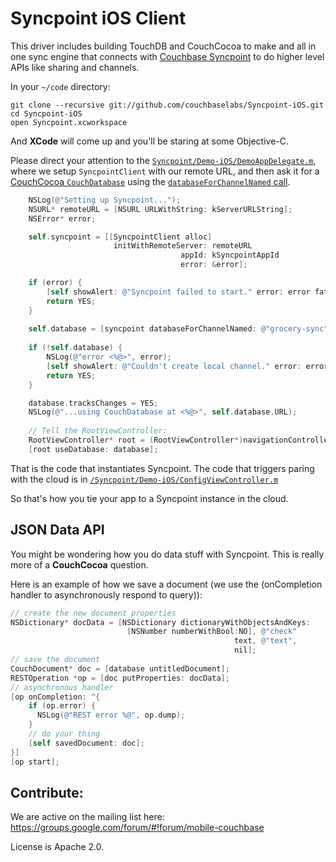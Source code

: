 # Syncpoint iOS Client

This driver includes building TouchDB and CouchCocoa to make and all in one sync engine that connects with <a href="link to syncpoint">Couchbase Syncpoint</a> to do higher level APIs like sharing and channels.

In your `~/code` directory:

    git clone --recursive git://github.com/couchbaselabs/Syncpoint-iOS.git
    cd Syncpoint-iOS
    open Syncpoint.xcworkspace

And **XCode** will come up and you'll be staring at some Objective-C.

Please direct your attention to the <a href="code">`Syncpoint/Demo-iOS/DemoAppDelegate.m`</a>, where we setup `SyncpointClient` with our remote URL, and then ask it for a <a href="link to couch cocoa docs">CouchCocoa `CouchDatabase`</a> using the <a href="link to code">`databaseForChannelNamed` call</a>.

```Objective-C
    NSLog(@"Setting up Syncpoint...");
    NSURL* remoteURL = [NSURL URLWithString: kServerURLString];
    NSError* error;

    self.syncpoint = [[SyncpointClient alloc] 
                       initWithRemoteServer: remoteURL
                                      appId: kSyncpointAppId
                                      error: &error];

    if (error) {
        [self showAlert: @"Syncpoint failed to start." error: error fatal: YES];
        return YES;
    }
    
    self.database = [syncpoint databaseForChannelNamed: @"grocery-sync" error: &error];
    
    if (!self.database) {
        NSLog(@"error <%@>", error);
        [self showAlert: @"Couldn't create local channel." error: error fatal: YES];
        return YES;
    }

    database.tracksChanges = YES;
    NSLog(@"...using CouchDatabase at <%@>", self.database.URL);
    
    // Tell the RootViewController:
    RootViewController* root = (RootViewController*)navigationController.topViewController;
    [root useDatabase: database];
```

That is the code that instantiates Syncpoint. The code that triggers paring with the cloud is in <a href="https://github.com/couchbaselabs/Syncpoint-iOS/blob/master/Syncpoint/Demo-iOS/ConfigViewController.m#L63">`/Syncpoint/Demo-iOS/ConfigViewController.m`</a>

So that's how you tie your app to a Syncpoint instance in the cloud.

## JSON Data API

You might be wondering how you do data stuff with Syncpoint. This is really more of a <strong>CouchCocoa</strong> question.

Here is an example of how we save a document (we use the (onCompletion handler to asynchronously respond to query)):


```Objective-C
// create the new document properties
NSDictionary* docData = [NSDictionary dictionaryWithObjectsAndKeys:
                          [NSNumber numberWithBool:NO], @"check"
                                                  text, @"text",
                                                  nil];
// save the document
CouchDocument* doc = [database untitledDocument];
RESTOperation *op = [doc putProperties: docData];
// asynchronous handler
[op onCompletion: ^{
    if (op.error) {
      NSLog(@"REST error %@", op.dump);
    }
    // do your thing
    [self savedDocument: doc];
}]
[op start];
```


## Contribute:

We are active on the mailing list here: https://groups.google.com/forum/#!forum/mobile-couchbase

License is Apache 2.0.
